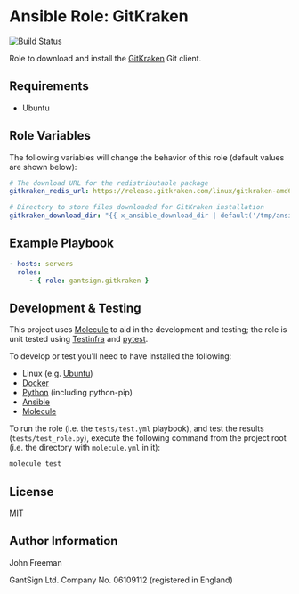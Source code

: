 Ansible Role: GitKraken
=======================

[![Build Status](https://travis-ci.org/gantsign/ansible-role-gitkraken.svg?branch=master)](https://travis-ci.org/gantsign/ansible-role-gitkraken)

Role to download and install the [GitKraken](https://www.gitkraken.com) Git client.

Requirements
------------

* Ubuntu

Role Variables
--------------

The following variables will change the behavior of this role (default values
are shown below):

```yaml
# The download URL for the redistributable package
gitkraken_redis_url: https://release.gitkraken.com/linux/gitkraken-amd64.deb

# Directory to store files downloaded for GitKraken installation
gitkraken_download_dir: "{{ x_ansible_download_dir | default('/tmp/ansible/data') }}"
```

Example Playbook
----------------

```yaml
- hosts: servers
  roles:
     - { role: gantsign.gitkraken }
```

Development & Testing
---------------------

This project uses [Molecule](http://molecule.readthedocs.io/) to aid in the
development and testing; the role is unit tested using
[Testinfra](http://testinfra.readthedocs.io/) and
[pytest](http://docs.pytest.org/).

To develop or test you'll need to have installed the following:

* Linux (e.g. [Ubuntu](http://www.ubuntu.com/))
* [Docker](https://www.docker.com/)
* [Python](https://www.python.org/) (including python-pip)
* [Ansible](https://www.ansible.com/)
* [Molecule](http://molecule.readthedocs.io/)

To run the role (i.e. the `tests/test.yml` playbook), and test the results
(`tests/test_role.py`), execute the following command from the project root
(i.e. the directory with `molecule.yml` in it):

```bash
molecule test
```

License
-------

MIT

Author Information
------------------

John Freeman

GantSign Ltd.
Company No. 06109112 (registered in England)
